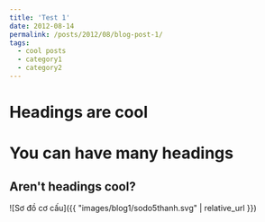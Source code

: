 ```yaml
---
title: 'Test 1'
date: 2012-08-14
permalink: /posts/2012/08/blog-post-1/
tags:
  - cool posts
  - category1
  - category2
---
```


Headings are cool
======

You can have many headings
======

Aren't headings cool?
------
![Sơ đồ cơ cấu]({{ "images/blog1/sodo5thanh.svg" | relative_url }})
